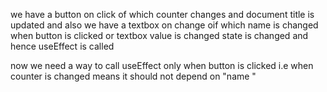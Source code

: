 we have a button on click of which counter changes and document title is updated and 
also we have a textbox on change oif which name is changed 
when button is clicked or textbox value is changed state is changed  and hence useEffect is called

now we need a way to call useEffect only when button is clicked i.e when counter is changed
means it should not depend on "name "